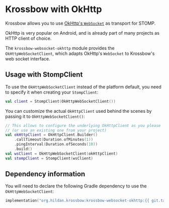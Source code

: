 # Krossbow with OkHttp

Krossbow allows you to use [OkHttp's `WebSocket`](https://square.github.io/okhttp/4.x/okhttp/okhttp3/-web-socket/) as transport for STOMP.

OkHttp is very popular on Android, and is already part of many projects as HTTP client of choice.

The `krossbow-websocket-okhttp` module provides the `OkHttpWebSocketClient`, which adapts OkHttp's `WebSocket` to
Krossbow's web socket interface.

## Usage with StompClient

To use the `OkHttpWebSocketClient` instead of the platform default,
you need to specify it when creating your `StompClient`:

```kotlin
val client = StompClient(OkHttpWebSocketClient())
```

You can customize the actual `OkHttpClient` used behind the scenes by passing it to `OkHttpWebSocketClient()`:

```kotlin
// This allows to configure the underlying OkHttpClient as you please
// (or use an existing one from your project)
val okHttpClient = OkHttpClient.Builder()
    .callTimeout(Duration.ofMinutes(1))
    .pingInterval(Duration.ofSeconds(10))
    .build()
val wsClient = OkHttpWebSocketClient(okHttpClient)
val stompClient = StompClient(wsClient)
```

## Dependency information

You will need to declare the following Gradle dependency to use the `OkHttpWebSocketClient`:

```kotlin
implementation("org.hildan.krossbow:krossbow-websocket-okhttp:{{ git.tag }}")
```
